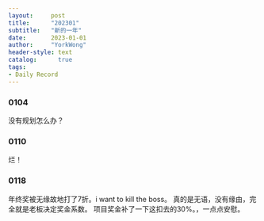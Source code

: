 ```yaml
---
layout:     post
title:      "202301"
subtitle:   "新的一年"
date:       2023-01-01
author:     "YorkWong"
header-style: text
catalog:      true
tags:
- Daily Record
---
```


### 0104
没有规划怎么办？

### 0110
烂！

### 0118
年终奖被无缘故地打了7折。i want to kill the boss。
真的是无语，没有缘由，完全就是老板决定奖金系数。
项目奖金补了一下这扣去的30%。，一点点安慰。


